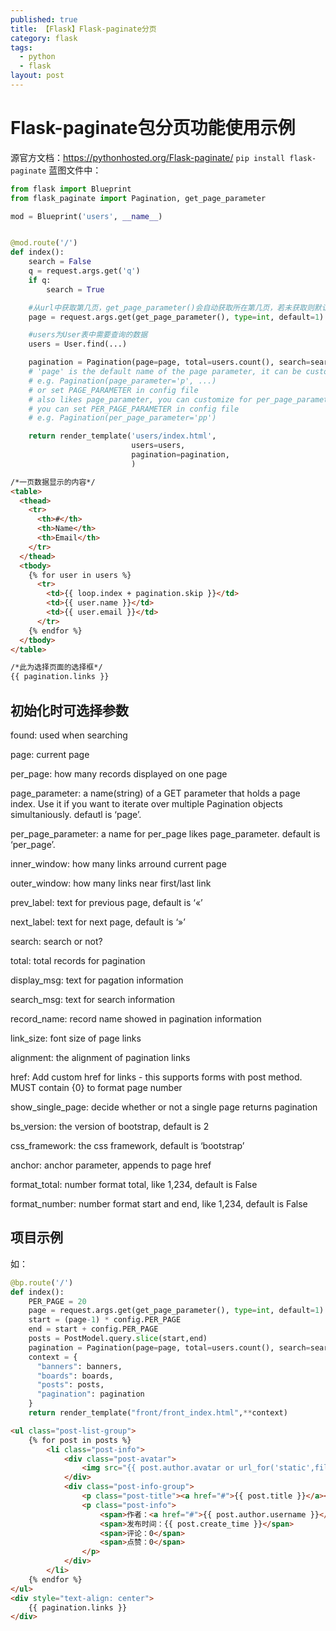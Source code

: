 ```yaml
---
published: true
title: 【Flask】Flask-paginate分页
category: flask
tags:
  - python
  - flask
layout: post
---
```

# Flask-paginate包分页功能使用示例
源官方文档：https://pythonhosted.org/Flask-paginate/
`pip install flask-paginate`
蓝图文件中：
```python
from flask import Blueprint
from flask_paginate import Pagination, get_page_parameter

mod = Blueprint('users', __name__)


@mod.route('/')
def index():
    search = False
    q = request.args.get('q')
    if q:
        search = True

    #从url中获取第几页，get_page_parameter()会自动获取所在第几页，若未获取则默认为1.
    page = request.args.get(get_page_parameter(), type=int, default=1)

    #users为User表中需要查询的数据
    users = User.find(...)

    pagination = Pagination(page=page, total=users.count(), search=search, record_name='users')
    # 'page' is the default name of the page parameter, it can be customized
    # e.g. Pagination(page_parameter='p', ...)
    # or set PAGE_PARAMETER in config file
    # also likes page_parameter, you can customize for per_page_parameter
    # you can set PER_PAGE_PARAMETER in config file
    # e.g. Pagination(per_page_parameter='pp')

    return render_template('users/index.html',
                           users=users,
                           pagination=pagination,
                           )
```


```html
/*一页数据显示的内容*/
<table>
  <thead>
    <tr>
      <th>#</th>
      <th>Name</th>
      <th>Email</th>
    </tr>
  </thead>
  <tbody>
    {% for user in users %}
      <tr>
        <td>{{ loop.index + pagination.skip }}</td>
        <td>{{ user.name }}</td>
        <td>{{ user.email }}</td>
      </tr>
    {% endfor %}
  </tbody>
</table>

/*此为选择页面的选择框*/
{{ pagination.links }}
```
## 初始化时可选择参数
found: used when searching

page: current page

per_page: how many records displayed on one page

page_parameter: a name(string) of a GET parameter that holds a page index. Use it if you want to iterate over multiple Pagination objects simultaniously. defautl is ‘page’.

per_page_parameter: a name for per_page likes page_parameter. default is ‘per_page’.

inner_window: how many links arround current page

outer_window: how many links near first/last link

prev_label: text for previous page, default is ‘&laquo;’

next_label: text for next page, default is ‘&raquo;’

search: search or not?

total: total records for pagination

display_msg: text for pagation information

search_msg: text for search information

record_name: record name showed in pagination information

link_size: font size of page links

alignment: the alignment of pagination links

href: Add custom href for links - this supports forms with post method. MUST contain {0} to format page number

show_single_page: decide whether or not a single page returns pagination

bs_version: the version of bootstrap, default is 2

css_framework: the css framework, default is ‘bootstrap’

anchor: anchor parameter, appends to page href

format_total: number format total, like 1,234, default is False

format_number: number format start and end, like 1,234, default is False

## 项目示例
如：
```python
@bp.route('/')
def index():
    PER_PAGE = 20
    page = request.args.get(get_page_parameter(), type=int, default=1)
    start = (page-1) * config.PER_PAGE
    end = start + config.PER_PAGE
    posts = PostModel.query.slice(start,end)
    pagination = Pagination(page=page, total=users.count(), search=search,record_name='users',outer_window=0,inner_window=2,per_page=20)
    context = {
      "banners": banners,
      "boards": boards,
      "posts": posts,
      "pagination": pagination
    }
    return render_template("front/front_index.html",**context)
```

```html
<ul class="post-list-group">
    {% for post in posts %}
        <li class="post-info">
            <div class="post-avatar">
                <img src="{{ post.author.avatar or url_for('static',filename='front/imgs/default_avatar.jpg') }}" alt="">
            </div>
            <div class="post-info-group">
                <p class="post-title"><a href="#">{{ post.title }}</a></p>
                <p class="post-info">
                    <span>作者：<a href="#">{{ post.author.username }}</a></span>
                    <span>发布时间：{{ post.create_time }}</span>
                    <span>评论：0</span>
                    <span>点赞：0</span>
                </p>
            </div>
        </li>
    {% endfor %}
</ul>
<div style="text-align: center">
    {{ pagination.links }}
</div>
```
